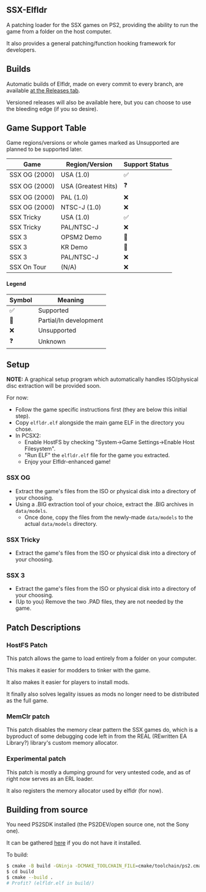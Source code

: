 ## SSX-Elfldr

A patching loader for the SSX games on PS2, providing the ability to run the game from a folder on the host computer.

It also provides a general patching/function hooking framework for developers.

## Builds
Automatic builds of Elfldr, made on every commit to every branch, are available [at the Releases tab](https://github.com/modeco80/SSX-ElfLdr/releases).

Versioned releases will also be available here, but you can choose to use the bleeding edge (if you so desire).

## Game Support Table
Game regions/versions or whole games marked as Unsupported are planned to be supported later.



| Game          | Region/Version     | Support Status
| --------------|--------------------|---------------|
| SSX OG (2000) | USA (1.0)          | ✅
| SSX OG (2000) | USA (Greatest Hits)| ❓
| SSX OG (2000) | PAL (1.0)          | ❌
| SSX OG (2000) | NTSC-J (1.0)       | ❌
| SSX Tricky    | USA (1.0)          | ✅
| SSX Tricky    | PAL/NTSC-J         | ❌
| SSX 3         | OPSM2 Demo         | 🧩️
| SSX 3         | KR Demo            | 🧩
| SSX 3         | PAL/NTSC-J         | ❌
| SSX On Tour   | (N/A)              | ❌


#### Legend
| Symbol   |  Meaning
| ---------|-----------------------|
|  ✅️      | Supported
|  🧩️       | Partial/In development
|  ❌️      | Unsupported
|  ❓       | Unknown


## Setup
**NOTE:** A graphical setup program which automatically handles ISO/physical disc extraction will be provided soon. 

For now:

- Follow the game specific instructions first (they are below this initial step).
- Copy `elfldr.elf` alongside the main game ELF in the directory you chose.
- In PCSX2:
    - Enable HostFS by checking "System->Game Settings->Enable Host Filesystem".
    - "Run ELF" the `elfldr.elf` file for the game you extracted.
    - Enjoy your Elfldr-enhanced game!

### SSX OG
- Extract the game's files from the ISO or physical disk into a directory of your choosing.
- Using a .BIG extraction tool of your choice, extract the .BIG archives in `data/models`.
  - Once done, copy the files from the newly-made `data/models` to the actual `data/models` directory.

### SSX Tricky
- Extract the game's files from the ISO or physical disk into a directory of your choosing.

### SSX 3
- Extract the game's files from the ISO or physical disk into a directory of your choosing.
- (Up to you) Remove the two .PAD files, they are not needed by the game.

## Patch Descriptions

### HostFS Patch

This patch allows the game to load entirely from a folder on your computer.

This makes it easier for modders to tinker with the game.

It also makes it easier for players to install mods.

It finally also solves legality issues as mods no longer need to be distributed as the full game.

### MemClr patch

This patch disables the memory clear pattern the SSX games do, which is a byproduct of some debugging code left in from the REAL (REwritten EA Library?) library's custom memory allocator.

### Experimental patch

This patch is mostly a dumping ground for very untested code, and as of right now serves as an ERL loader.

It also registers the memory allocator used by elfldr (for now).

## Building from source

You need PS2SDK installed (the PS2DEV/open source one, not the Sony one).

It can be gathered [here](https://github.com/ps2dev/ps2toolchain) if you do not have it installed.

To build:

```bash
$ cmake -B build -GNinja -DCMAKE_TOOLCHAIN_FILE=cmake/toolchain/ps2.cmake
$ cd build
$ cmake --build .
# Profit? (elfldr.elf in build/)
```

